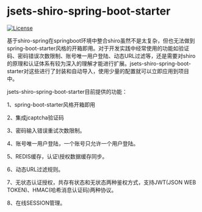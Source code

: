 # jsets-shiro-spring-boot-starter

[![License](https://img.shields.io/badge/license-Apache%202-4EB1BA.svg)](https://www.apache.org/licenses/LICENSE-2.0.html)

基于shiro-spring在springboot环境中整合shiro虽然不是太复杂，但也无法做到spring-boot-starter风格的开箱即用。对于开发实践中经常使用的功能如验证码、密码错误次数限制、账号唯一用户登陆、动态URL过滤等，还是需要对shiro的原理和认证体系有较为深入的理解才能进行扩展。jsets-shiro-spring-boot-starter对这些进行了封装和自动导入，使用少量的配置就可以立即应用到项目中。

jsets-shiro-spring-boot-starter目前提供的功能：

1、spring-boot-starter风格开箱即用

2、集成jcaptcha验证码

3、密码输入错误重试次数限制。

4、账号唯一用户登陆，一个账号只允许一个用户登陆。

5、REDIS缓存，认证\授权数据缓存同步。

6、动态URL过滤规则。

7、无状态认证授权，共存有状态和无状态两种鉴权方式，支持JWT(JSON WEB TOKEN)、HMAC(哈希消息认证码)两种协议。

8、在线SESSION管理。
